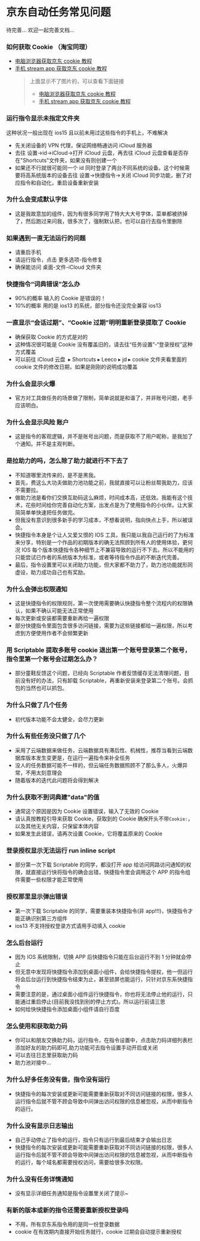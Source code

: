 # 京东自动任务常见问题

待完善...
欢迎一起完善文档...

### 如何获取 Cookie （淘宝同理）

- [电脑浏览器获取京东 cookie 教程](https://github.com/leecobaby/shortcuts/blob/master/DOC/GetJdCookie1.md)
- [手机 stream app 获取京东 cookie 教程](https://github.com/leecobaby/shortcuts/blob/master/DOC/GetJdCookie2.md)
  > 上面显示不了图片的，可以查看下面链接
  >
  > - [电脑浏览器获取京东 cookie 教程](https://gitee.com/leecobaby/shortcuts/blob/master/DOC/GetJdCookie1.md)
  > - [手机 stream app 获取京东 cookie 教程](https://gitee.com/leecobaby/shortcuts/blob/master/DOC/GetJdCookie2.md)

### 运行指令显示未指定文件夹

这种状况一般出现在 ios15 且以前未用过这些指令的手机上，不难解决

- 先关闭设备的 VPN 代理，保证网络畅通访问 iCloud 服务器
- 去往 设置->id->iCloud->打开 iCloud 云盘，再去往 iCloud 云盘查看是否存在"Shortcuts"文件夹，如果没有则创建一个
- 如果还不行就很可能同一个 id 同时登录了两台不同系统的设备。这个时候需要将高系统版本的设备去往 设置->快捷指令->关闭 iCloud 同步功能，删了对应指令和自动化，重启设备重新安装

### 为什么会变成默认字体

- 这是我故意加的组件，因为有很多同学用了特大大大号字体，菜单都被挤掉了，然后跑过来问我，很多次了，强制默认把，也可以自行去指令里删除

### 如果遇到一直无法运行的问题

- 请重启手机
- 请运行指令，点击 更多选项-指令修复
- 确保能访问 桌面-文件-iCloud 文件夹

### 快捷指令“词典错误”怎么办

- 90%的概率 输入的 Cookie 是错误的！
- 10%的概率 用的是 ios13 的系统，部分指令还没完全兼容 ios13

### 一直显示“会话过期”、“Cookie 过期”明明重新登录提取了 Cookie

- 确保获取 Cookie 的方式是对的
- 这种情况很可能是 Cookie 没有覆盖旧的，请去往“任务设置”-“登录授权”这种方式覆盖
- 可以前往 ⁨iCloud 云盘 ⁩ ▸ ⁨Shortcuts⁩ ▸ ⁨Leeco⁩ ▸ ⁨jd⁩ ▸ ⁨cookie⁩ 文件夹看里面的 cookie 文件的修改日期，如果是刚刚的说明成功覆盖

### 为什么会显示火爆

- 官方对工具做任务的场景做了限制，简单说就是和谐了，并非账号问题，老手应该明白。

### 为什么会显示风险 账户

- 这是指令的客观逻辑，并不是账号出问题，而是获取不了用户昵称，是我加了个通知。并不是主观判断。

### 是拉助力的吗，怎么除了助力就进行不下去了

- 不知道哪里流传来的，是不是黑我。
- 首先，费这么大功夫做助力池功能之前，我就直接可以让粉丝帮我助力，应该不需要拉。
- 做助力池是看你们交换互助码这么麻烦，时间成本高，还低效。我能有这个技术，花些时间给你完善自动化方案，出发点是为了使用指令的小伙伴。让大家简简单单快速把任务做完。
- 但我没有意识到很多新手的学习成本，不想看说明，指向快点上手，所以被误会。
- 快捷指令本身是个让人又爱又恨的 IOS 工具，我只能以我自己运行的了为标准来分享，特别是一个作品的初期版本的确无法照顾到所有人的使用体验，更何况 IOS 每个版本快捷指令各种细节上不兼容导致的运行不下去。所以不能用的只能尝试已作者的系统版本为标准，或者等待指令作品的不断迭代完善。
- 最后，指令设置里可以关闭助力功能，但大家都不助力了，助力池功能就形同虚设，助力成功自己也有奖励。

### 为什么会弹出权限通知

- 这是快捷指令的权限规则，第一次使用需要确认快捷指令整个流程内的权限确认，如果不确认可能无法正常使用
- 每次更新或安装都需要重新再给一遍权限
- 部分快捷指令里面包含很多访问链接，需要为这些链接都给一遍权限，所以考虑到方便使用作者不会频繁更新

### 用 Scriptable 提取多账号 cookie 退出第一个账号登录第二个账号，指令里第一个账号会过期怎么办？

- 部分童鞋反馈这个问题，已经向 Scriptable 作者反馈缓存无法清理问题，目前没有好的办法，只有卸载 Scriptable，再重新安装来登录第二个账号。会抓包的当然也可以抓包。

### 为什么只做了几个任务

- 初代版本功能不会太健全，会尽力更新

### 为什么有些任务没只做了几个

- 采用了云端数据来做任务，云端数据具有滞后性、机械性，推荐当看到云端数据库版本发生变更是，在运行一遍指令来补全任务
- 没人的任务数据可能不一样的，但云端任务数据照顾不了那么多人，火爆异常，不用太刻意理会
- 随着版本的迭代此问题将会得到解决

### 为什么获取不到词典建"data"的值

- 通常这个原因是因为 Cookie 设置错误，输入了无效的 Cookie
- 请认真按教程引导来获取 Cookie，获取到的 Cookie 确保开头不带`Cookie:`，以及其他无关内容，只保留本体内容
- 如果发生此错误，请再次设置 Cookie，它将覆盖原来的 Cookie

### 登录授权显示无法运行 run inline script

- 部分第一次下载 Scriptable 的同学，都没打开 app 给访问网路访问通知的权限，就直接运行快将指令的确会出错，快捷指令里会调用这个 APP 的指令组件需要一些权限才能正常使用

### 授权那里显示弹出错误

- 第一次下载 Scriptable 的同学，需要重装本快捷指令(非 app!!!)，快捷指令才能正确识别第三方组件
- ios13 不支持授权登录方式请用手动填入 cookie

### 怎么后台运行

- 因为 IOS 系统限制，切换 APP 后快捷指令只能在后台运行不到 1 分钟就会停止
- 但无意中发现将快捷指令添加到桌面小组件，会给快捷指令提权，他一但运行将会后台运行到快捷指令结束为止，甚至锁屏也能运行，只针对京东系快捷指令
- 需要注意的是，通过桌面小组件运行快捷指令，你也将无法停止他的运行，只能通过重启停止(目前我没找到别的停止方式)。所以运行前请三思
- 如何给快快捷指令添加桌面小组件请自行百度

### 怎么使用和获取助力码

- 你可以和朋友交换助力码，运行指令，在指令设置中，点击助力码详细列表栏添加好友的助力码即可,助力功能可去指令设置手动开启或关闭
- 可以去往日志里获取助力码
- 助力池对接中...

### 为什么好多任务没有做，指令没有运行

- 快捷指令的每次安装或更新可能需要重新获取对不同访问链接的权限，很多人运行指令后就不管不顾会导致中间弹出访问权限的信息被忽视，从而中断指令的运行。

### 为什么没有显示日志输出

- 自己手动停止了指令的运行，指令只有运行到最后结束才会输出日志
- 快捷指令的每次安装或更新可能需要重新获取对不同访问链接的权限，很多人运行指令后就不管不顾会导致中间弹出访问权限的信息被忽视，从而中断指令的运行，每个域名都需要授权访问，需要给很多次权限。

### 为什么没有任务详情通知

- 没有显示详细任务通知是指令设置里关闭了提示~

### 有新的版本或新的指令还需要重新授权登录吗

- 不用，所有京东系指令用的是同一份登录数据
- cookie 在有效期内直接开始任务就行，cookie 过期会自动提示重新授权
